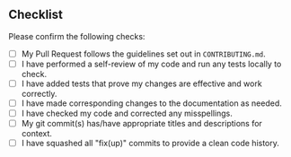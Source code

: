 ## Checklist

Please confirm the following checks:

- [ ] My Pull Request follows the guidelines set out in `CONTRIBUTING.md`.
- [ ] I have performed a self-review of my code and run any tests locally to check.
- [ ] I have added tests that prove my changes are effective and work correctly.
- [ ] I have made corresponding changes to the documentation as needed.
- [ ] I have checked my code and corrected any misspellings.
- [ ] My git commit(s) has/have appropriate titles and descriptions for context.
- [ ] I have squashed all "fix(up)" commits to provide a clean code history.
